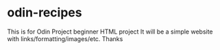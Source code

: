 # odin-recipes
This is for Odin Project beginner HTML project
It will be a simple website with links/formatting/images/etc.
Thanks
